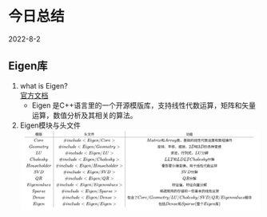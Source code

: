 # 今日总结
2022-8-2

## Eigen库  
1. what is Eigen?  
[官方文档](http://eigen.tuxfamily.org/dox/modules.html)  
    * Eigen 是C++语言里的一个开源模版库，支持线性代数运算，矩阵和矢量运算，数值分析及其相关的算法。
2. Eigen模块与头文件
![image](/images/8-2(Eigen-head).png)

